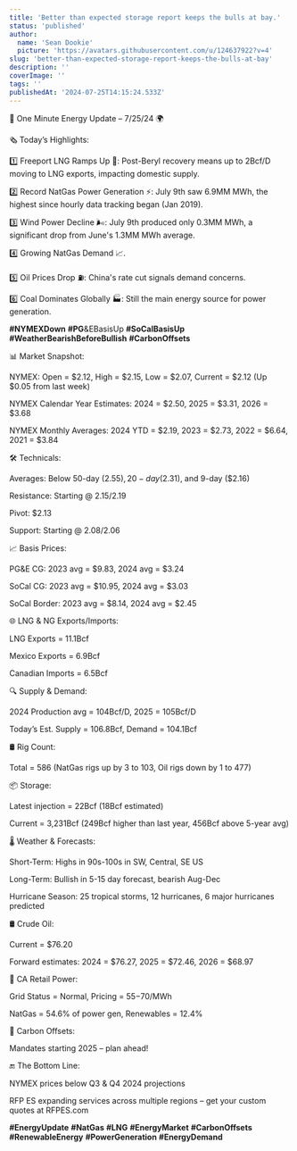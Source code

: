 ```yaml
---
title: 'Better than expected storage report keeps the bulls at bay.'
status: 'published'
author:
  name: 'Sean Dookie'
  picture: 'https://avatars.githubusercontent.com/u/124637922?v=4'
slug: 'better-than-expected-storage-report-keeps-the-bulls-at-bay'
description: ''
coverImage: ''
tags: ''
publishedAt: '2024-07-25T14:15:24.533Z'
---
```


🔋 One Minute Energy Update – 7/25/24 🌍

🗞️ Today’s Highlights:

1️⃣ Freeport LNG Ramps Up 🚢: Post-Beryl recovery means up to 2Bcf/D moving to LNG exports, impacting domestic supply.

2️⃣ Record NatGas Power Generation ⚡: July 9th saw 6.9MM MWh, the highest since hourly data tracking began (Jan 2019).

3️⃣ Wind Power Decline 🌬️: July 9th produced only 0.3MM MWh, a significant drop from June's 1.3MM MWh average.

4️⃣ Growing NatGas Demand 📈.

5️⃣ Oil Prices Drop ⛽: China's rate cut signals demand concerns.

6️⃣ Coal Dominates Globally 🏭: Still the main energy source for power generation.

**#NYMEXDown** **#PG**&EBasisUp **#SoCalBasisUp** **#WeatherBearishBeforeBullish** **#CarbonOffsets**

📊 Market Snapshot:

NYMEX: Open = $2.12, High = $2.15, Low = $2.07, Current = $2.12 (Up $0.05 from last week)

NYMEX Calendar Year Estimates: 2024 = $2.50, 2025 = $3.31, 2026 = $3.68

NYMEX Monthly Averages: 2024 YTD = $2.19, 2023 = $2.73, 2022 = $6.64, 2021 = $3.84

🛠️ Technicals:

Averages: Below 50-day ($2.55), 20-day ($2.31), and 9-day ($2.16)

Resistance: Starting @ $2.15/$2.19

Pivot: $2.13

Support: Starting @ $2.08/$2.06

📈 Basis Prices:

PG&E CG: 2023 avg = $9.83, 2024 avg = $3.24

SoCal CG: 2023 avg = $10.95, 2024 avg = $3.03

SoCal Border: 2023 avg = $8.14, 2024 avg = $2.45

🌐 LNG & NG Exports/Imports:

LNG Exports = 11.1Bcf

Mexico Exports = 6.9Bcf

Canadian Imports = 6.5Bcf

🔍 Supply & Demand:

2024 Production avg = 104Bcf/D, 2025 = 105Bcf/D

Today’s Est. Supply = 106.8Bcf, Demand = 104.1Bcf

🛢️ Rig Count:

Total = 586 (NatGas rigs up by 3 to 103, Oil rigs down by 1 to 477)

📦 Storage:

Latest injection = 22Bcf (18Bcf estimated)

Current = 3,231Bcf (249Bcf higher than last year, 456Bcf above 5-year avg)

🌡️ Weather & Forecasts:

Short-Term: Highs in 90s-100s in SW, Central, SE US

Long-Term: Bullish in 5-15 day forecast, bearish Aug-Dec

Hurricane Season: 25 tropical storms, 12 hurricanes, 6 major hurricanes predicted

🛢️ Crude Oil:

Current = $76.20

Forward estimates: 2024 = $76.27, 2025 = $72.46, 2026 = $68.97

🔌 CA Retail Power:

Grid Status = Normal, Pricing = $55-$70/MWh

NatGas = 54.6% of power gen, Renewables = 12.4%

🌿 Carbon Offsets:

Mandates starting 2025 – plan ahead!

🔚 The Bottom Line:

NYMEX prices below Q3 & Q4 2024 projections

RFP ES expanding services across multiple regions – get your custom quotes at RFPES.com

**#EnergyUpdate** **#NatGas** **#LNG** **#EnergyMarket** **#CarbonOffsets** **#RenewableEnergy** **#PowerGeneration** **#EnergyDemand**